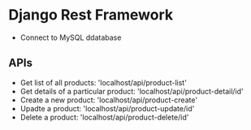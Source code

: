 # Django Rest Framework

- Connect to MySQL ddatabase

## APIs
- Get list of all products: 'localhost/api/product-list'
- Get details of a particular product: 'localhost/api/product-detail/id'
- Create a new product: 'localhost/api/product-create'
- Upadte a product: 'localhost/api/product-update/id'
- Delete a product: 'localhost/api/product-delete/id'
